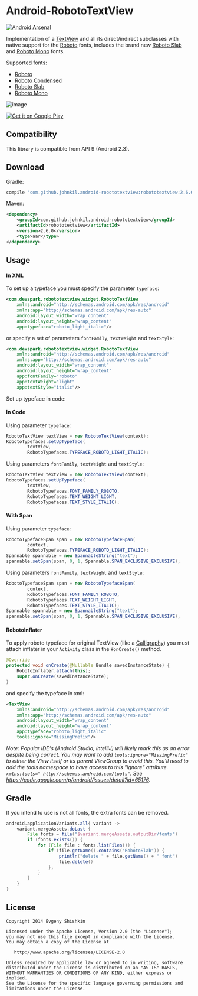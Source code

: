 Android-RobotoTextView
======================

[![Android Arsenal](https://img.shields.io/badge/Android%20Arsenal-Android--RobotoTextView-brightgreen.svg?style=flat)](https://android-arsenal.com/details/1/471)

Implementation of a [TextView][6] and all its direct/indirect subclasses with native support for the [Roboto][5] fonts, includes the brand new [Roboto Slab][3] and [Roboto Mono][4] fonts.

Supported fonts:

* [Roboto][1]
* [Roboto Condensed][2]
* [Roboto Slab][3]
* [Roboto Mono][4]

![image](https://raw.githubusercontent.com/johnkil/Android-RobotoTextView/master/art/RobotoTextView.jpg)

<a href="http://play.google.com/store/apps/details?id=com.devspark.robototextview">
  <img alt="Get it on Google Play"
       src="http://www.android.com/images/brand/get_it_on_play_logo_small.png" />
</a>


Compatibility
-------------

This library is compatible from API 9 (Android 2.3).


Download
--------

Gradle:

```groovy
compile 'com.github.johnkil.android-robototextview:robototextview:2.6.0'
```

Maven:

```xml
<dependency>
    <groupId>com.github.johnkil.android-robototextview</groupId>
    <artifactId>robototextview</artifactId>
    <version>2.6.0</version>
    <type>aar</type>
</dependency>
```


Usage
-----

#### In XML

To set up a typeface you must specify the parameter `typeface`:

``` xml
<com.devspark.robototextview.widget.RobotoTextView
    xmlns:android="http://schemas.android.com/apk/res/android"
    xmlns:app="http://schemas.android.com/apk/res-auto"
    android:layout_width="wrap_content"
    android:layout_height="wrap_content"
    app:typeface="roboto_light_italic"/>
```

or specify a set of parameters `fontFamily`, `textWeight` and `textStyle`:
``` xml
<com.devspark.robototextview.widget.RobotoTextView
    xmlns:android="http://schemas.android.com/apk/res/android"
    xmlns:app="http://schemas.android.com/apk/res-auto"
    android:layout_width="wrap_content"
    android:layout_height="wrap_content"
    app:fontFamily="roboto"
    app:textWeight="light"
    app:textStyle="italic"/>
```

Set up typeface in code:

#### In Code

Using parameter `typeface`:
``` java
RobotoTextView textView = new RobotoTextView(context);
RobotoTypefaces.setUpTypeface(
        textView, 
        RobotoTypefaces.TYPEFACE_ROBOTO_LIGHT_ITALIC);
```

Using parameters `fontFamily`, `textWeight` and `textStyle`:
``` java
RobotoTextView textView = new RobotoTextView(context);
RobotoTypefaces.setUpTypeface(
        textView, 
        RobotoTypefaces.FONT_FAMILY_ROBOTO,
        RobotoTypefaces.TEXT_WEIGHT_LIGHT,
        RobotoTypefaces.TEXT_STYLE_ITALIC);
```

#### With Span

Using parameter `typeface`:
``` java
RobotoTypefaceSpan span = new RobotoTypefaceSpan(
        context, 
        RobotoTypefaces.TYPEFACE_ROBOTO_LIGHT_ITALIC);
Spannable spannable = new SpannableString("text");
spannable.setSpan(span, 0, 1, Spannable.SPAN_EXCLUSIVE_EXCLUSIVE);
```

Using parameters `fontFamily`, `textWeight` and `textStyle`:
``` java
RobotoTypefaceSpan span = new RobotoTypefaceSpan(
        context,
        RobotoTypefaces.FONT_FAMILY_ROBOTO,
        RobotoTypefaces.TEXT_WEIGHT_LIGHT,
        RobotoTypefaces.TEXT_STYLE_ITALIC);
Spannable spannable = new SpannableString("text");
spannable.setSpan(span, 0, 1, Spannable.SPAN_EXCLUSIVE_EXCLUSIVE);
```

#### RobotoInflater

To apply roboto typeface for original TextView (like a [Calligraphy][7]) you must attach inflater in your `Activity` class in the `#onCreate()` method.
```java
@Override
protected void onCreate(@Nullable Bundle savedInstanceState) {
    RobotoInflater.attach(this);
    super.onCreate(savedInstanceState);
}
```

and specify the typeface in xml:
``` xml
<TextView
    xmlns:android="http://schemas.android.com/apk/res/android"
    xmlns:app="http://schemas.android.com/apk/res-auto"
    android:layout_width="wrap_content"
    android:layout_height="wrap_content"
    app:typeface="roboto_light_italic"
    tools:ignore="MissingPrefix"/>
```

_Note: Popular IDE's (Android Studio, IntelliJ) will likely mark this as an error despite being correct. You may want to add `tools:ignore="MissingPrefix"` to either the View itself or its parent ViewGroup to avoid this. You'll need to add the tools namespace to have access to this "ignore" attribute. `xmlns:tools="
http://schemas.android.com/tools"`. See https://code.google.com/p/android/issues/detail?id=65176._


Gradle
------

If you intend to use is not all fonts, the extra fonts can be removed.

``` gradle
android.applicationVariants.all{ variant ->
    variant.mergeAssets.doLast {
        File fonts = file("$variant.mergeAssets.outputDir/fonts")
        if (fonts.exists()) {
            for (File file : fonts.listFiles()) {
                if (file.getName().contains("RobotoSlab")) {
                    println("delete " + file.getName() + " font")
                    file.delete()
                };
            }
        }
    }
}
```


License
-------

    Copyright 2014 Evgeny Shishkin

    Licensed under the Apache License, Version 2.0 (the "License");
    you may not use this file except in compliance with the License.
    You may obtain a copy of the License at
    
       http://www.apache.org/licenses/LICENSE-2.0
    
    Unless required by applicable law or agreed to in writing, software
    distributed under the License is distributed on an "AS IS" BASIS,
    WITHOUT WARRANTIES OR CONDITIONS OF ANY KIND, either express or implied.
    See the License for the specific language governing permissions and
    limitations under the License.


[1]: https://www.google.com/fonts/specimen/Roboto
[2]: https://www.google.com/fonts/specimen/Roboto+Condensed
[3]: https://www.google.com/fonts/specimen/Roboto+Slab
[4]: https://www.google.com/fonts/specimen/Roboto+Mono
[5]: http://www.google.com/design/spec/style/typography.html
[6]: http://developer.android.com/reference/android/widget/TextView.html
[7]: https://github.com/chrisjenx/Calligraphy

[0]: https://github.com/google/roboto
